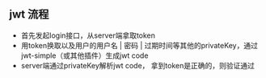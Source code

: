 ## jwt 流程
* 首先发起login接口，从server端拿取token
* 用token换取以及用户的用户名 | 密码 | 过期时间等其他的privateKey，通过jwt-simple（或其他插件）生成jwt code
* server端通过privateKey解析jwt code， 拿到token是正确的，则验证通过